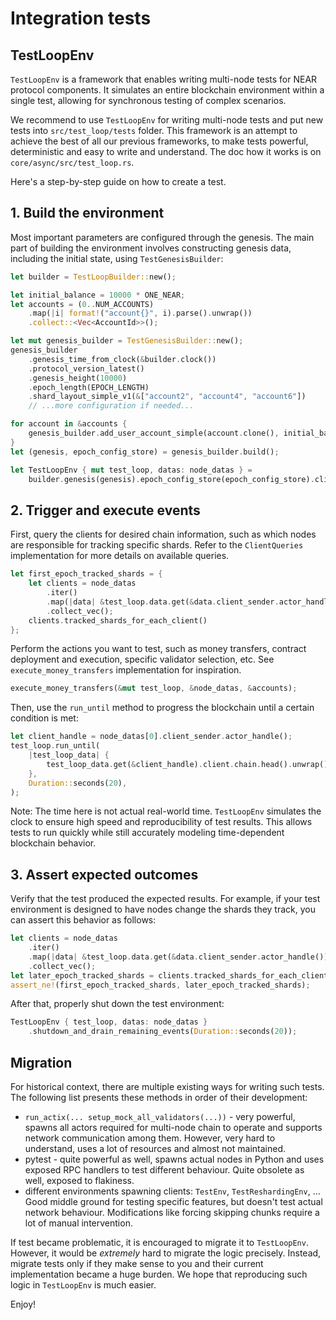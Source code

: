 # Integration tests
 
## TestLoopEnv

`TestLoopEnv` is a framework that enables writing multi-node tests for NEAR protocol 
components. It simulates an entire blockchain environment within a single test,
allowing for synchronous testing of complex scenarios.

We recommend to use `TestLoopEnv` for writing multi-node tests and put new 
tests into `src/test_loop/tests` folder. This framework is an attempt to 
achieve the best of all our previous frameworks, to make tests powerful, 
deterministic and easy to write and understand. The doc how it works is on 
`core/async/src/test_loop.rs`.
 
Here's a step-by-step guide on how to create a test.

## 1. Build the environment

Most important parameters are configured through the genesis.
The main part of building the environment involves constructing genesis data,
including the initial state, using `TestGenesisBuilder`:

```rust
let builder = TestLoopBuilder::new();

let initial_balance = 10000 * ONE_NEAR;
let accounts = (0..NUM_ACCOUNTS)
    .map(|i| format!("account{}", i).parse().unwrap())
    .collect::<Vec<AccountId>>();

let mut genesis_builder = TestGenesisBuilder::new();
genesis_builder
    .genesis_time_from_clock(&builder.clock())
    .protocol_version_latest()
    .genesis_height(10000)
    .epoch_length(EPOCH_LENGTH)
    .shard_layout_simple_v1(&["account2", "account4", "account6"])
    // ...more configuration if needed...

for account in &accounts {
    genesis_builder.add_user_account_simple(account.clone(), initial_balance);
}
let (genesis, epoch_config_store) = genesis_builder.build();

let TestLoopEnv { mut test_loop, datas: node_datas } =
    builder.genesis(genesis).epoch_config_store(epoch_config_store).clients(client_accounts).build();
```

## 2. Trigger and execute events

First, query the clients for desired chain information, such as which nodes are
responsible for tracking specific shards. Refer to the `ClientQueries` implementation
for more details on available queries.

```rust
let first_epoch_tracked_shards = {
    let clients = node_datas
        .iter()
        .map(|data| &test_loop.data.get(&data.client_sender.actor_handle()).client)
        .collect_vec();
    clients.tracked_shards_for_each_client()
};
```

Perform the actions you want to test, such as money transfers, contract
deployment and execution, specific validator selection, etc. See
`execute_money_transfers` implementation for inspiration.

```rust
execute_money_transfers(&mut test_loop, &node_datas, &accounts);
```

Then, use the `run_until` method to progress the blockchain until a certain
condition is met:

```rust
let client_handle = node_datas[0].client_sender.actor_handle();
test_loop.run_until(
    |test_loop_data| {
        test_loop_data.get(&client_handle).client.chain.head().unwrap().height > 10020
    },
    Duration::seconds(20),
);
```

Note: The time here is not actual real-world time. `TestLoopEnv` simulates the clock
to ensure high speed and reproducibility of test results. This allows tests to
run quickly while still accurately modeling time-dependent blockchain behavior.

## 3. Assert expected outcomes

Verify that the test produced the expected results. For example, if your test
environment is designed to have nodes change the shards they track, you can
assert this behavior as follows:

```rust
let clients = node_datas
    .iter()
    .map(|data| &test_loop.data.get(&data.client_sender.actor_handle()).client)
    .collect_vec();
let later_epoch_tracked_shards = clients.tracked_shards_for_each_client();
assert_ne!(first_epoch_tracked_shards, later_epoch_tracked_shards);
```

After that, properly shut down the test environment:

```rust
TestLoopEnv { test_loop, datas: node_datas }
    .shutdown_and_drain_remaining_events(Duration::seconds(20));
```

## Migration

For historical context, there are multiple existing ways for writing such
tests. The following list presents these methods in order of their development:
* `run_actix(... setup_mock_all_validators(...))` - very powerful, spawns all
actors required for multi-node chain to operate and supports network 
communication among them. However, very hard to understand, uses a lot of 
resources and almost not maintained.
* pytest - quite powerful as well, spawns actual nodes in Python and uses 
exposed RPC handlers to test different behaviour. Quite obsolete as well,
exposed to flakiness.
* different environments spawning clients: `TestEnv`, `TestReshardingEnv`, ...
Good middle ground for testing specific features, but doesn't test actual 
network behaviour. Modifications like forcing skipping chunks require a lot
of manual intervention.

If test became problematic, it is encouraged to migrate it to `TestLoopEnv`. 
However, it would be _extremely_ hard to migrate the logic precisely. Instead, 
migrate tests only if they make sense to you and their current implementation
became a huge burden. We hope that reproducing such logic in `TestLoopEnv` is 
much easier. 

Enjoy!
